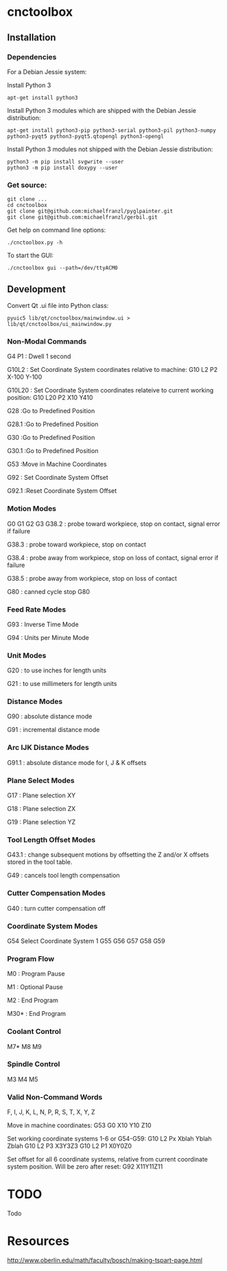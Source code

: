 # cnctoolbox

## Installation

### Dependencies

For a Debian Jessie system:

Install Python 3

    apt-get install python3
    
Install Python 3 modules which are shipped with the Debian Jessie distribution:

    apt-get install python3-pip python3-serial python3-pil python3-numpy python3-pyqt5 python3-pyqt5.qtopengl python3-opengl

Install Python 3 modules not shipped with the Debian Jessie distribution: 
    
    python3 -m pip install svgwrite --user
    python3 -m pip install doxypy --user


### Get source:

    git clone ...
    cd cnctoolbox
    git clone git@github.com:michaelfranzl/pyglpainter.git
    git clone git@github.com:michaelfranzl/gerbil.git
    
Get help on command line options:

    ./cnctoolbox.py -h
    
To start the GUI:

    ./cnctoolbox gui --path=/dev/ttyACM0


## Development

Convert Qt .ui file into Python class:

    pyuic5 lib/qt/cnctoolbox/mainwindow.ui > lib/qt/cnctoolbox/ui_mainwindow.py
    
    
### Non-Modal Commands

G4 P1
: Dwell 1 second

G10L2 
: Set Coordinate System coordinates relative to machine: G10 L2 P2 X-100 Y-100

G10L20
: Set Coordinate System coordinates relateive to current working position: G10 L20 P2 X10 Y410

G28
:Go to Predefined Position

G28.1
:Go to Predefined Position

G30
:Go to Predefined Position

G30.1
:Go to Predefined Position

G53
:Move in Machine Coordinates

G92
: Set Coordinate System Offset

G92.1
:Reset Coordinate System Offset 
  
  
### Motion Modes
G0
G1
G2
G3
G38.2
: probe toward workpiece, stop on contact, signal error if failure

G38.3
: probe toward workpiece, stop on contact

G38.4
: probe away from workpiece, stop on loss of contact, signal error if failure

G38.5
: probe away from workpiece, stop on loss of contact

G80
: canned cycle stop G80


### Feed Rate Modes

G93
: Inverse Time Mode

G94
: Units per Minute Mode

### Unit Modes
G20
: to use inches for length units

G21
: to use millimeters for length units



### Distance Modes

G90
: absolute distance mode

G91
: incremental distance mode

### Arc IJK Distance Modes

G91.1
: absolute distance mode for I, J & K offsets

### Plane Select Modes

G17
: Plane selection XY

G18
: Plane selection ZX

G19
: Plane selection YZ

### Tool Length Offset Modes

G43.1
: change subsequent motions by offsetting the Z and/or X offsets stored in the tool table.

G49
: cancels tool length compensation

### Cutter Compensation Modes
G40
: turn cutter compensation off

### Coordinate System Modes
G54 Select Coordinate System 1
G55
G56
G57
G58
G59

### Program Flow
M0
: Program Pause

M1
: Optional Pause

M2
: End Program

M30*
: End Program

### Coolant Control
M7*
M8
M9

### Spindle Control
M3
M4
M5

### Valid Non-Command Words

F, I, J, K, L, N, P, R, S, T, X, Y, Z



Move in machine coordinates: G53 G0 X10 Y10 Z10

Set working coordinate systems 1-6 or G54-G59:
G10 L2 Px Xblah Yblah Zblah
G10 L2 P3 X3Y3Z3
G10 L2 P1 X0Y0Z0


Set offset for all 6 coordinate systems, relative from current coordinate system position. Will be zero after reset:
G92 X11Y11Z11

# TODO

Todo

# Resources

http://www.oberlin.edu/math/faculty/bosch/making-tspart-page.html